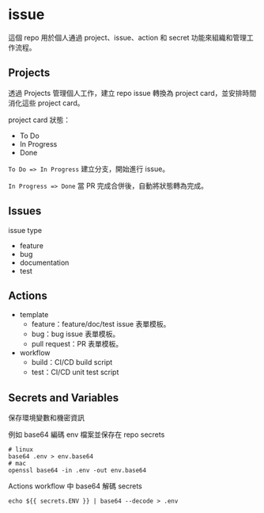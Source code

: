 # issue

這個 repo 用於個人通過 project、issue、action 和 secret 功能來組織和管理工作流程。

## Projects

透過 Projects 管理個人工作，建立 repo issue 轉換為 project card，並安排時間消化這些 project card。

project card 狀態：

- To Do
- In Progress
- Done

`To Do => In Progress` 建立分支，開始進行 issue。

`In Progress => Done` 當 PR 完成合併後，自動將狀態轉為完成。

## Issues

issue type

- feature
- bug
- documentation
- test

## Actions

- template
  - feature：feature/doc/test issue 表單模板。
  - bug：bug issue 表單模板。
  - pull request：PR 表單模板。
- workflow
  - build：CI/CD build script
  - test：CI/CD unit test script

## Secrets and Variables

保存環境變數和機密資訊

例如
base64 編碼 env 檔案並保存在 repo secrets

```
# linux
base64 .env > env.base64
# mac
openssl base64 -in .env -out env.base64
```

Actions workflow 中 base64 解碼 secrets

```
echo ${{ secrets.ENV }} | base64 --decode > .env
```
